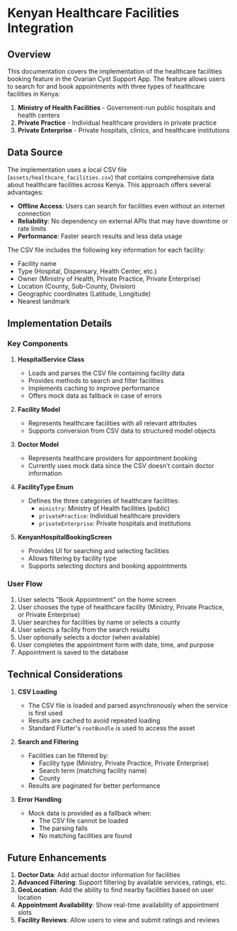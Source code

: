 # Kenyan Healthcare Facilities Integration

## Overview

This documentation covers the implementation of the healthcare facilities booking feature in the Ovarian Cyst Support App. The feature allows users to search for and book appointments with three types of healthcare facilities in Kenya:

1. **Ministry of Health Facilities** - Government-run public hospitals and health centers
2. **Private Practice** - Individual healthcare providers in private practice
3. **Private Enterprise** - Private hospitals, clinics, and healthcare institutions

## Data Source

The implementation uses a local CSV file (`assets/healthcare_facilities.csv`) that contains comprehensive data about healthcare facilities across Kenya. This approach offers several advantages:

- **Offline Access**: Users can search for facilities even without an internet connection
- **Reliability**: No dependency on external APIs that may have downtime or rate limits
- **Performance**: Faster search results and less data usage

The CSV file includes the following key information for each facility:
- Facility name
- Type (Hospital, Dispensary, Health Center, etc.)
- Owner (Ministry of Health, Private Practice, Private Enterprise)
- Location (County, Sub-County, Division)
- Geographic coordinates (Latitude, Longitude)
- Nearest landmark

## Implementation Details

### Key Components

1. **HospitalService Class**
   - Loads and parses the CSV file containing facility data
   - Provides methods to search and filter facilities
   - Implements caching to improve performance
   - Offers mock data as fallback in case of errors

2. **Facility Model**
   - Represents healthcare facilities with all relevant attributes
   - Supports conversion from CSV data to structured model objects

3. **Doctor Model**
   - Represents healthcare providers for appointment booking
   - Currently uses mock data since the CSV doesn't contain doctor information

4. **FacilityType Enum**
   - Defines the three categories of healthcare facilities:
     - `ministry`: Ministry of Health facilities (public)
     - `privatePractice`: Individual healthcare providers
     - `privateEnterprise`: Private hospitals and institutions

5. **KenyanHospitalBookingScreen**
   - Provides UI for searching and selecting facilities
   - Allows filtering by facility type
   - Supports selecting doctors and booking appointments

### User Flow

1. User selects "Book Appointment" on the home screen
2. User chooses the type of healthcare facility (Ministry, Private Practice, or Private Enterprise)
3. User searches for facilities by name or selects a county
4. User selects a facility from the search results
5. User optionally selects a doctor (when available)
6. User completes the appointment form with date, time, and purpose
7. Appointment is saved to the database

## Technical Considerations

1. **CSV Loading**
   - The CSV file is loaded and parsed asynchronously when the service is first used
   - Results are cached to avoid repeated loading
   - Standard Flutter's `rootBundle` is used to access the asset

2. **Search and Filtering**
   - Facilities can be filtered by:
     - Facility type (Ministry, Private Practice, Private Enterprise)
     - Search term (matching facility name)
     - County
   - Results are paginated for better performance

3. **Error Handling**
   - Mock data is provided as a fallback when:
     - The CSV file cannot be loaded
     - The parsing fails
     - No matching facilities are found

## Future Enhancements

1. **Doctor Data**: Add actual doctor information for facilities
2. **Advanced Filtering**: Support filtering by available services, ratings, etc.
3. **GeoLocation**: Add the ability to find nearby facilities based on user location
4. **Appointment Availability**: Show real-time availability of appointment slots
5. **Facility Reviews**: Allow users to view and submit ratings and reviews
